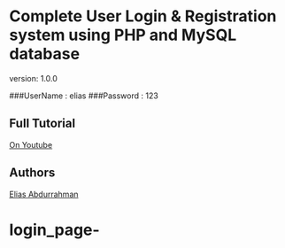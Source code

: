 # Complete User Login & Registration system using PHP and MySQL database

version: 1.0.0

###UserName : elias
###Password : 123

## Full Tutorial

[On Youtube](https://youtu.be/QxZxHUf7c_0)

## Authors

[Elias Abdurrahman](https://github.com/codingWithElias)
# login_page-

